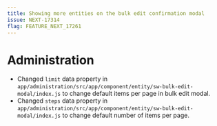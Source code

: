 ```yaml
---
title: Showing more entities on the bulk edit confirmation modal
issue: NEXT-17314
flag: FEATURE_NEXT_17261
---
```

# Administration
* Changed `limit` data property in `app/administration/src/app/component/entity/sw-bulk-edit-modal/index.js` to change default items per page in bulk edit modal.
* Changed `steps` data property in `app/administration/src/app/component/entity/sw-bulk-edit-modal/index.js` to change default number of items per page.
